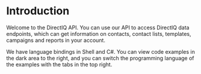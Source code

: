 # Introduction
Welcome to the DirectIQ API. You can use our API to access DirectIQ data endpoints, which can get information on contacts, contact lists, templates, campaigns and reports in your account.

We have language bindings in Shell and C#. You can view code examples in the dark area to the right, and you can switch the programming language of the examples with the tabs in the top right.